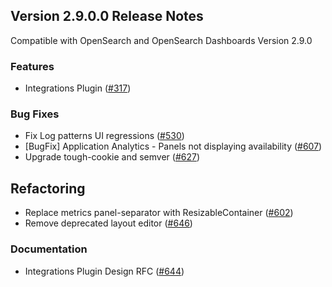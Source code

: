 ## Version 2.9.0.0 Release Notes

Compatible with OpenSearch and OpenSearch Dashboards Version 2.9.0

### Features
- Integrations Plugin ([#317](https://github.com/opensearch-project/dashboards-observability/issues/317))

### Bug Fixes
- Fix Log patterns UI regressions ([#530](https://github.com/opensearch-project/dashboards-observability/issues/530))
- [BugFix] Application Analytics - Panels not displaying availability ([#607](https://github.com/opensearch-project/dashboards-observability/pull/607))
- Upgrade tough-cookie and semver ([#627](https://github.com/opensearch-project/dashboards-observability/pull/627))

## Refactoring
- Replace metrics panel-separator with ResizableContainer ([#602](https://github.com/opensearch-project/dashboards-observability/pull/602))
- Remove deprecated layout editor ([#646](https://github.com/opensearch-project/dashboards-observability/pull/646))

### Documentation
- Integrations Plugin Design RFC ([#644](https://github.com/opensearch-project/dashboards-observability/issues/644))
